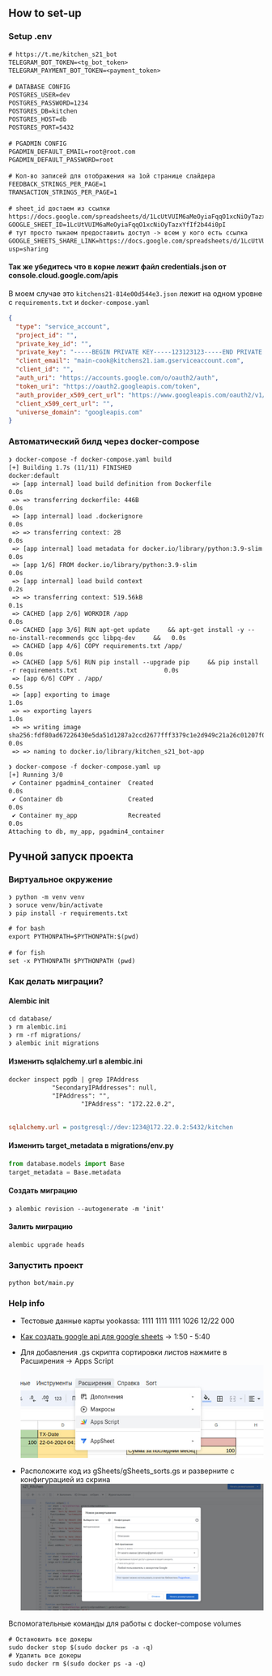 ## How to set-up

### Setup .env
```shell
# https://t.me/kitchen_s21_bot
TELEGRAM_BOT_TOKEN=<tg_bot_token>
TELEGRAM_PAYMENT_BOT_TOKEN=<payment_token>

# DATABASE CONFIG
POSTGRES_USER=dev
POSTGRES_PASSWORD=1234
POSTGRES_DB=kitchen
POSTGRES_HOST=db
POSTGRES_PORT=5432

# PGADMIN CONFIG
PGADMIN_DEFAULT_EMAIL=root@root.com
PGADMIN_DEFAULT_PASSWORD=root

# Кол-во записей для отображения на 1ой странице слайдера
FEEDBACK_STRINGS_PER_PAGE=1
TRANSACTION_STRINGS_PER_PAGE=1

# sheet_id достаем из ссылки https://docs.google.com/spreadsheets/d/1LcUtVUIM6aMeOyiaFqqO1xcNiOyTazxYfIf2b44i0pI/edit#gid=0
GOOGLE_SHEET_ID=1LcUtVUIM6aMeOyiaFqqO1xcNiOyTazxYfIf2b44i0pI
# тут просто тыкаем предоставить доступ -> всем у кого есть ссылка
GOOGLE_SHEETS_SHARE_LINK=https://docs.google.com/spreadsheets/d/1LcUtVUIM6aMeOyiaFqqO1xcNiOyTazxYfIf2b44i0pI/edit?usp=sharing
```

#### Так же убедитесь что в корне лежит файл credentials.json от console.cloud.google.com/apis
В моем случае это ```kitchens21-814e00d544e3.json``` лежит на одном уровне с ```requirements.txt``` и ```docker-compose.yaml```
```json
{
  "type": "service_account",
  "project_id": "",
  "private_key_id": "",
  "private_key": "-----BEGIN PRIVATE KEY-----123123123-----END PRIVATE KEY-----\n",
  "client_email": "main-cook@kitchens21.iam.gserviceaccount.com",
  "client_id": "",
  "auth_uri": "https://accounts.google.com/o/oauth2/auth",
  "token_uri": "https://oauth2.googleapis.com/token",
  "auth_provider_x509_cert_url": "https://www.googleapis.com/oauth2/v1/certs",
  "client_x509_cert_url": "",
  "universe_domain": "googleapis.com"
}

```
### Автоматический билд через docker-compose

```shell
❯ docker-compose -f docker-compose.yaml build
[+] Building 1.7s (11/11) FINISHED                                                                     docker:default
 => [app internal] load build definition from Dockerfile                                                         0.0s
 => => transferring dockerfile: 446B                                                                             0.0s
 => [app internal] load .dockerignore                                                                            0.0s
 => => transferring context: 2B                                                                                  0.0s
 => [app internal] load metadata for docker.io/library/python:3.9-slim                                           0.0s
 => [app 1/6] FROM docker.io/library/python:3.9-slim                                                             0.0s
 => [app internal] load build context                                                                            0.2s
 => => transferring context: 519.56kB                                                                            0.1s
 => CACHED [app 2/6] WORKDIR /app                                                                                0.0s
 => CACHED [app 3/6] RUN apt-get update     && apt-get install -y --no-install-recommends gcc libpq-dev     &&   0.0s
 => CACHED [app 4/6] COPY requirements.txt /app/                                                                 0.0s
 => CACHED [app 5/6] RUN pip install --upgrade pip     && pip install -r requirements.txt                        0.0s
 => [app 6/6] COPY . /app/                                                                                       0.5s
 => [app] exporting to image                                                                                     1.0s
 => => exporting layers                                                                                          1.0s
 => => writing image sha256:fdf80ad67226430e5da51d1287a2ccd2677fff3379c1e2d949c21a26c01207f0                     0.0s
 => => naming to docker.io/library/kitchen_s21_bot-app           
```

```shell
❯ docker-compose -f docker-compose.yaml up
[+] Running 3/0
 ✔ Container pgadmin4_container  Created                                                                         0.0s 
 ✔ Container db                  Created                                                                         0.0s 
 ✔ Container my_app              Recreated                                                                       0.0s 
Attaching to db, my_app, pgadmin4_container
```

## Ручной запуск проекта
### Виртуальное окружение
```shell
❯ python -m venv venv
❯ soruce venv/bin/activate
❯ pip install -r requirements.txt
```



```shell
# for bash
export PYTHONPATH=$PYTHONPATH:$(pwd)

# for fish
set -x PYTHONPATH $PYTHONPATH (pwd)
```

### Как делать миграции?
#### Alembic init
```shell
cd database/
❯ rm alembic.ini
❯ rm -rf migrations/
❯ alembic init migrations
```
#### Изменить sqlalchemy.url в alembic.ini
```shell
docker inspect pgdb | grep IPAddress
            "SecondaryIPAddresses": null,
            "IPAddress": "",
                    "IPAddress": "172.22.0.2",
                   
```

```ini
sqlalchemy.url = postgresql://dev:1234@172.22.0.2:5432/kitchen
```

#### Изменить target_metadata в migrations/env.py
```python
from database.models import Base
target_metadata = Base.metadata
```

#### Создать миграцию
```shell
❯ alembic revision --autogenerate -m 'init'
```

#### Залить миграцию
```shell
alembic upgrade heads
```

### Запустить проект
```shell
python bot/main.py
```



### Help info

* Тестовые данные карты yookassa: 1111 1111 1111 1026 12/22 000

* [Как создать google api для google sheets](https://www.youtube.com/watch?v=zCEJurLGFRk) -> 1:50 - 5:40
* Для добавления .gs скрипта сортировки листов нажмите в Расширения -> Apps Script![](static/app_src_1.jpg)
* Расположите код из gSheets/gSheets_sorts.gs и разверните с конфигурацией из скрина![](static/app_src_2.jpg)

Вспомогательные команды для работы с docker-compose volumes
```shell
# Остановить все докеры
sudo docker stop $(sudo docker ps -a -q)
# Удалить все докеры
sudo docker rm $(sudo docker ps -a -q)
```